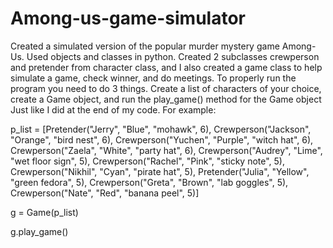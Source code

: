 # Among-us-game-simulator
Created a simulated version of the popular murder mystery game Among-Us. Used objects and classes in python. 
Created 2 subclasses crewperson and pretender from character class, and I also created a game class to help simulate a game, check winner, and do meetings.
To properly run the program you need to do 3 things. Create a list of characters of your choice, create a Game object, and run the play_game() method for the Game object
Just like I did at the end of my code.
 For example:
 
 p_list = [Pretender("Jerry", "Blue", "mohawk", 6),
              Crewperson("Jackson", "Orange", "bird nest", 6),
              Crewperson("Yuchen", "Purple", "witch hat", 6),
              Crewperson("Zaela", "White", "party hat", 6),
              Crewperson("Audrey", "Lime", "wet floor sign", 5),
              Crewperson("Rachel", "Pink", "sticky note", 5),
              Crewperson("Nikhil", "Cyan", "pirate hat", 5),
              Pretender("Julia", "Yellow", "green fedora", 5),
              Crewperson("Greta", "Brown", "lab goggles", 5),
              Crewperson("Nate", "Red", "banana peel", 5)]

  g = Game(p_list)
  
  g.play_game()
